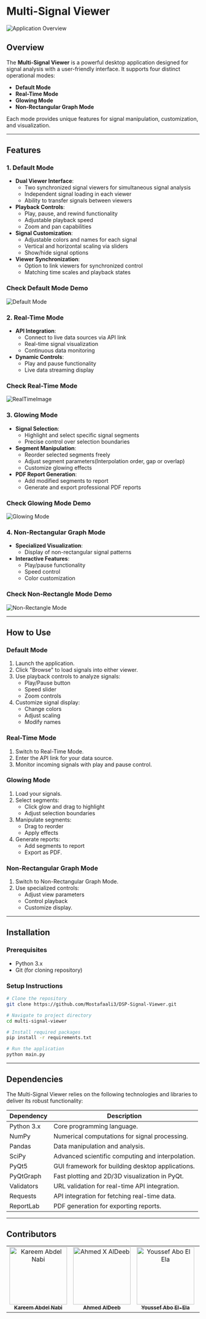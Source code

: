 # Multi-Signal Viewer
![Application Overview](Images/overview.png "Overview of Multi-Signal Viewer")

## Overview
The **Multi-Signal Viewer** is a powerful desktop application designed for signal analysis with a user-friendly interface. It supports four distinct operational modes:

- **Default Mode**
- **Real-Time Mode**
- **Glowing Mode**
- **Non-Rectangular Graph Mode**

Each mode provides unique features for signal manipulation, customization, and visualization.

---

## Features

### 1. Default Mode
- **Dual Viewer Interface**:
  - Two synchronized signal viewers for simultaneous signal analysis
  - Independent signal loading in each viewer
  - Ability to transfer signals between viewers
- **Playback Controls**:
  - Play, pause, and rewind functionality
  - Adjustable playback speed
  - Zoom and pan capabilities
- **Signal Customization**:
  - Adjustable colors and names for each signal
  - Vertical and horizontal scaling via sliders
  - Show/hide signal options
- **Viewer Synchronization**:
  - Option to link viewers for synchronized control
  - Matching time scales and playback states

### Check Default Mode Demo
![**Default Mode**](https://github.com/karreemm/BioSignalScope-Real-time-Biological-Signals-Viewer/blob/main/Assets/Default.gif)


### 2. Real-Time Mode
- **API Integration**:
  - Connect to live data sources via API link
  - Real-time signal visualization
  - Continuous data monitoring
- **Dynamic Controls**:
  - Play and pause functionality
  - Live data streaming display
### Check Real-Time Mode 
![RealTimeImage](https://github.com/user-attachments/assets/1a40d303-369b-49d4-a3ee-dcecf334fb33)


### 3. Glowing Mode
- **Signal Selection**:
  - Highlight and select specific signal segments
  - Precise control over selection boundaries
- **Segment Manipulation**:
  - Reorder selected segments freely
  - Adjust segment parameters(Interpolation order, gap or overlap)
  - Customize glowing effects
- **PDF Report Generation**:
  - Add modified segments to report
  - Generate and export professional PDF reports
### Check Glowing Mode Demo
![**Glowing Mode**](https://github.com/karreemm/BioSignalScope-Real-time-Biological-Signals-Viewer/blob/main/Assets/Glowing.gif)


### 4. Non-Rectangular Graph Mode
- **Specialized Visualization**:
  - Display of non-rectangular signal patterns
- **Interactive Features**:
  - Play/pause functionality
  - Speed control
  - Color customization
### Check Non-Rectangle Mode Demo
![**Non-Rectangle Mode**](https://github.com/karreemm/BioSignalScope-Real-time-Biological-Signals-Viewer/blob/main/Assets/nonRectangle.gif)

---

## How to Use

### Default Mode
1. Launch the application.
2. Click "Browse" to load signals into either viewer.
3. Use playback controls to analyze signals:
   - Play/Pause button
   - Speed slider
   - Zoom controls
4. Customize signal display:
   - Change colors
   - Adjust scaling
   - Modify names

### Real-Time Mode
1. Switch to Real-Time Mode.
2. Enter the API link for your data source.
4. Monitor incoming signals with play and pause control.

### Glowing Mode
1. Load your signals.
2. Select segments:
   - Click glow and drag to highlight
   - Adjust selection boundaries
3. Manipulate segments:
   - Drag to reorder
   - Apply effects
4. Generate reports:
   - Add segments to report
   - Export as PDF.

### Non-Rectangular Graph Mode
1. Switch to Non-Rectangular Graph Mode.
3. Use specialized controls:
   - Adjust view parameters
   - Control playback
   - Customize display.

---

## Installation

### Prerequisites
- Python 3.x
- Git (for cloning repository)

### Setup Instructions
```bash
# Clone the repository
git clone https://github.com/Mostafaali3/DSP-Signal-Viewer.git

# Navigate to project directory
cd multi-signal-viewer

# Install required packages
pip install -r requirements.txt

# Run the application
python main.py
```

---

## Dependencies

The Multi-Signal Viewer relies on the following technologies and libraries to deliver its robust functionality:

| **Dependency**       | **Description**                                       |
|-----------------------|-------------------------------------------------------|
| Python 3.x           | Core programming language.                            |
| NumPy                | Numerical computations for signal processing.         |
| Pandas               | Data manipulation and analysis.                       |
| SciPy                | Advanced scientific computing and interpolation.      |
| PyQt5                | GUI framework for building desktop applications.      |
| PyQtGraph            | Fast plotting and 2D/3D visualization in PyQt.        |
| Validators           | URL validation for real-time API integration.         |
| Requests             | API integration for fetching real-time data.          |
| ReportLab            | PDF generation for exporting reports.                 |


---

## Contributors <a name="Contributors"></a>
<table>
  <tr>
    <td align="center">
      <a href="https://github.com/karreemm" target="_blank">
        <img src="https://github.com/karreemm.png" width="150px;" alt="Kareem Abdel Nabi"/>
        <br />
        <sub><b>Kareem Abdel Nabi</b></sub>
      </a>
    </td>
    <td align="center">
      <a href="https://github.com/AhmedXAlDeeb" target="_blank">
        <img src="https://github.com/AhmedXAlDeeb.png" width="150px;" alt="Ahmed X AlDeeb"/>
        <br />
        <sub><b>Ahmed AlDeeb</b></sub>
      </a>
    </td>
    <td align="center">
      <a href="https://github.com/Youssef-Abo-El-Ela" target="_blank">
        <img src="https://github.com/Youssef-Abo-El-Ela.png" width="150px;" alt="Youssef Abo El Ela"/>
        <br />
        <sub><b>Youssef Abo El-Ela</b></sub>
      </a>
    </td>
    <td align="center">
      <a href="https://github.com/Mostafaali3" target="_blank">
        <img src="https://github.com/Mostafaali3.png" width="150px;" alt="Mostafa Ali"/>
        <br />
        <sub><b>Mostafa Ali</b></sub>
      </a>
    </td>
  </tr>
</table>
